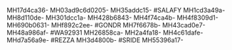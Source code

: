 MH17d4ca36-
MH03ad9c6d0205-
MH35addc15-
#SALAFY
MH1cd3a49a-
MH8d110de-
MH301dcc1a-
MH428b6843-
MH4f74ca4b-
MH4f8309d1-
MH690b0631-
MHf892c2ee-
#GONDR
MH7f6678b-
MH43cad0e7-
MH48a986af-
#WA92931
MH26858ca-
MH2a4fa18-
MH4c61dafe-
MHd7a56a9e-
#REZZA
MH3d4800b-
#SRIDE
MH55396a17-